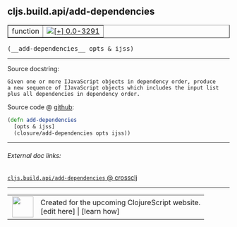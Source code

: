 ## cljs.build.api/add-dependencies



 <table border="1">
<tr>
<td>function</td>
<td><a href="https://github.com/cljsinfo/cljs-api-docs/tree/0.0-3291"><img valign="middle" alt="[+] 0.0-3291" title="Added in 0.0-3291" src="https://img.shields.io/badge/+-0.0--3291-lightgrey.svg"></a> </td>
</tr>
</table>


 <samp>
(__add-dependencies__ opts & ijss)<br>
</samp>

---





Source docstring:

```
Given one or more IJavaScript objects in dependency order, produce
a new sequence of IJavaScript objects which includes the input list
plus all dependencies in dependency order.
```


Source code @ [github](https://github.com/clojure/clojurescript/blob/r1.8.34/src/main/clojure/cljs/build/api.clj#L143-L148):

```clj
(defn add-dependencies
  [opts & ijss]
  (closure/add-dependencies opts ijss))
```

<!--
Repo - tag - source tree - lines:

 <pre>
clojurescript @ r1.8.34
└── src
    └── main
        └── clojure
            └── cljs
                └── build
                    └── <ins>[api.clj:143-148](https://github.com/clojure/clojurescript/blob/r1.8.34/src/main/clojure/cljs/build/api.clj#L143-L148)</ins>
</pre>

-->

---



###### External doc links:

[`cljs.build.api/add-dependencies` @ crossclj](http://crossclj.info/fun/cljs.build.api/add-dependencies.html)<br>

---

 <table>
<tr><td>
<img valign="middle" align="right" width="48px" src="http://i.imgur.com/Hi20huC.png">
</td><td>
Created for the upcoming ClojureScript website.<br>
[edit here] | [learn how]
</td></tr></table>

[edit here]:https://github.com/cljsinfo/cljs-api-docs/blob/master/cljsdoc/cljs.build.api/add-dependencies.cljsdoc
[learn how]:https://github.com/cljsinfo/cljs-api-docs/wiki/cljsdoc-files

<!--

This information was too distracting to show to readers, but I'll leave it
commented here since it is helpful to:

- pretty-print the data used to generate this document
- and show how to retrieve that data



The API data for this symbol:

```clj
{:ns "cljs.build.api",
 :name "add-dependencies",
 :signature ["[opts & ijss]"],
 :history [["+" "0.0-3291"]],
 :type "function",
 :full-name-encode "cljs.build.api/add-dependencies",
 :source {:code "(defn add-dependencies\n  [opts & ijss]\n  (closure/add-dependencies opts ijss))",
          :title "Source code",
          :repo "clojurescript",
          :tag "r1.8.34",
          :filename "src/main/clojure/cljs/build/api.clj",
          :lines [143 148]},
 :full-name "cljs.build.api/add-dependencies",
 :docstring "Given one or more IJavaScript objects in dependency order, produce\na new sequence of IJavaScript objects which includes the input list\nplus all dependencies in dependency order."}

```

Retrieve the API data for this symbol:

```clj
;; from Clojure REPL
(require '[clojure.edn :as edn])
(-> (slurp "https://raw.githubusercontent.com/cljsinfo/cljs-api-docs/catalog/cljs-api.edn")
    (edn/read-string)
    (get-in [:symbols "cljs.build.api/add-dependencies"]))
```

-->
